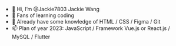 - 👋 Hi, I’m @Jackie7803 Jackie Wang
- 👀 Fans of learning coding
- 🌱 Already have some knowledge of HTML / CSS / Figma / Git
- 📫 Plan of year 2023: JavaScript / Framework Vue.js or React.js / MySQL / Flutter


<!---
Jackie7803/Jackie7803 is a ✨ special ✨ repository because its `README.md` (this file) appears on your GitHub profile.
You can click the Preview link to take a look at your changes.
--->
